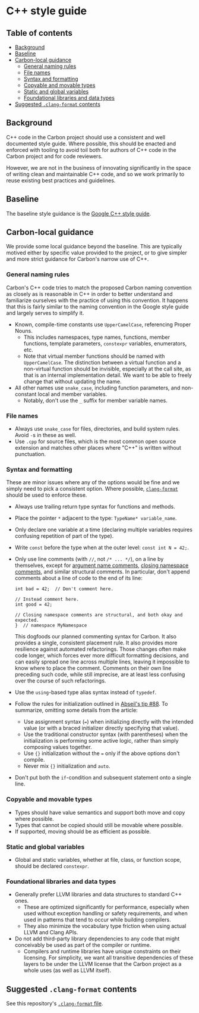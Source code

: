 # C++ style guide

<!--
Part of the Carbon Language project, under the Apache License v2.0 with LLVM
Exceptions. See /LICENSE for license information.
SPDX-License-Identifier: Apache-2.0 WITH LLVM-exception
-->

<!-- toc -->

## Table of contents

-   [Background](#background)
-   [Baseline](#baseline)
-   [Carbon-local guidance](#carbon-local-guidance)
    -   [General naming rules](#general-naming-rules)
    -   [File names](#file-names)
    -   [Syntax and formatting](#syntax-and-formatting)
    -   [Copyable and movable types](#copyable-and-movable-types)
    -   [Static and global variables](#static-and-global-variables)
    -   [Foundational libraries and data types](#foundational-libraries-and-data-types)
-   [Suggested `.clang-format` contents](#suggested-clang-format-contents)

<!-- tocstop -->

## Background

C++ code in the Carbon project should use a consistent and well documented style
guide. Where possible, this should be enacted and enforced with tooling to avoid
toil both for authors of C++ code in the Carbon project and for code reviewers.

However, we are not in the business of innovating significantly in the space of
writing clean and maintainable C++ code, and so we work primarily to reuse
existing best practices and guidelines.

## Baseline

The baseline style guidance is the
[Google C++ style guide](https://google.github.io/styleguide/cppguide.html).

## Carbon-local guidance

We provide some local guidance beyond the baseline. This are typically motived
either by specific value provided to the project, or to give simpler and more
strict guidance for Carbon's narrow use of C++.

### General naming rules

Carbon's C++ code tries to match the proposed Carbon naming convention as
closely as is reasonable in C++ in order to better understand and familiarize
ourselves with the practice of using this convention. It happens that this is
fairly similar to the naming convention in the Google style guide and largely
serves to simplify it.

-   Known, compile-time constants use `UpperCamelCase`, referencing Proper
    Nouns.
    -   This includes namespaces, type names, functions, member functions,
        template parameters, `constexpr` variables, enumerators, etc.
    -   Note that virtual member functions should be named with
        `UpperCamelCase`. The distinction between a virtual function and a
        non-virtual function should be invisible, especially at the call site,
        as that is an internal implementation detail. We want to be able to
        freely change that without updating the name.
-   All other names use `snake_case`, including function parameters, and
    non-constant local and member variables.
    -   Notably, don't use the `_` suffix for member variable names.

### File names

-   Always use `snake_case` for files, directories, and build system rules.
    Avoid `-`s in these as well.
-   Use `.cpp` for source files, which is the most common open source extension
    and matches other places where "C++" is written without punctuation.

### Syntax and formatting

These are minor issues where any of the options would be fine and we simply need
to pick a consistent option. Where possible,
[`clang-format`](#suggested-clang-format-contents) should be used to enforce
these.

-   Always use trailing return type syntax for functions and methods.
-   Place the pointer `*` adjacent to the type: `TypeName* variable_name`.
-   Only declare one variable at a time (declaring multiple variables requires
    confusing repetition of part of the type).
-   Write `const` before the type when at the outer level: `const int N = 42;`.
-   Only use line comments (with `//`, not `/* ... */`), on a line by
    themselves, except for
    [argument name comments](https://clang.llvm.org/extra/clang-tidy/checks/bugprone-argument-comment.html#bugprone-argument-comment),
    [closing namespace comments](https://google.github.io/styleguide/cppguide.html#Namespaces),
    and similar structural comments. In particular, don't append comments about
    a line of code to the end of its line:

    ```
    int bad = 42;  // Don't comment here.

    // Instead comment here.
    int good = 42;

    // Closing namespace comments are structural, and both okay and expected.
    }  // namespace MyNamespace
    ```

    This dogfoods our planned commenting syntax for Carbon. It also provides a
    single, consistent placement rule. It also provides more resilience against
    automated refactorings. Those changes often make code longer, which forces
    ever more difficult formatting decisions, and can easily spread one line
    across multiple lines, leaving it impossible to know where to place the
    comment. Comments on their own line preceding such code, while still
    imprecise, are at least less confusing over the course of such refactorings.

-   Use the `using`-based type alias syntax instead of `typedef`.
-   Follow the rules for initialization outlined in
    [Abseil's tip #88](https://abseil.io/tips/88#best-practices-for-initialization).
    To summarize, omitting some details from the article:
    -   Use assignment syntax (`=`) when initializing directly with the intended
        value (or with a braced initializer directly specifying that value).
    -   Use the traditional constructor syntax (with parentheses) when the
        initialization is performing some active logic, rather than simply
        composing values together.
    -   Use `{}` initialization without the `=` only if the above options don't
        compile.
    -   Never mix `{}` initialization and `auto`.
-   Don't put both the `if`-condition and subsequent statement onto a single
    line.

### Copyable and movable types

-   Types should have value semantics and support both move and copy where
    possible.
-   Types that cannot be copied should still be movable where possible.
-   If supported, moving should be as efficient as possible.

### Static and global variables

-   Global and static variables, whether at file, class, or function scope,
    should be declared `constexpr`.

### Foundational libraries and data types

-   Generally prefer LLVM libraries and data structures to standard C++ ones.
    -   These are optimized significantly for performance, especially when used
        without exception handling or safety requirements, and when used in
        patterns that tend to occur while building compilers.
    -   They also minimize the vocabulary type friction when using actual LLVM
        and Clang APIs.
-   Do not add third-party library dependencies to any code that might
    conceivably be used as part of the compiler or runtime.
    -   Compilers and runtime libraries have unique constraints on their
        licensing. For simplicity, we want all transitive dependencies of these
        layers to be under the LLVM license that the Carbon project as a whole
        uses (as well as LLVM itself).

## Suggested `.clang-format` contents

See this repository's [`.clang-format` file](/.clang-format).
